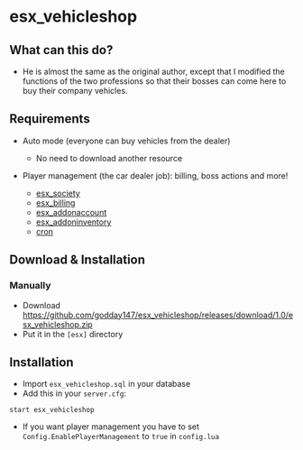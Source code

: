 # esx_vehicleshop

## What can this do?

* He is almost the same as the original author, except that I modified the functions of the two professions so that their bosses can come here to buy their company vehicles.

## Requirements

* Auto mode (everyone can buy vehicles from the dealer)
  * No need to download another resource

* Player management (the car dealer job): billing, boss actions and more!
  * [esx_society](https://github.com/ESX-Org/esx_society)
  * [esx_billing](https://github.com/ESX-Org/esx_billing)
  * [esx_addonaccount](https://github.com/ESX-Org/esx_addonaccount)
  * [esx_addoninventory](https://github.com/ESX-Org/esx_addoninventory)
  * [cron](https://github.com/ESX-Org/cron)

## Download & Installation
### Manually
- Download https://github.com/godday147/esx_vehicleshop/releases/download/1.0/esx_vehicleshop.zip
- Put it in the `[esx]` directory

## Installation
- Import `esx_vehicleshop.sql` in your database
- Add this in your `server.cfg`:

```
start esx_vehicleshop
```
- If you want player management you have to set `Config.EnablePlayerManagement` to `true` in `config.lua`
